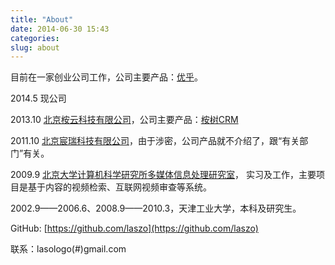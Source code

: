 ```yaml
---
title: "About"
date: 2014-06-30 15:43
categories:
slug: about
---
```

目前在一家创业公司工作，公司主要产品：[优乎](http://www.youhoo.net/)。

2014.5 现公司

2013.10 [北京桉云科技有限公司](http://www.anshuapp.com/)，公司主要产品：[桉树CRM](https://crm.anshuapp.com/UA/UALogin.aspx)

2011.10 [北京宸瑞科技有限公司](http://www.bjchenrui.com/)，由于涉密，公司产品就不介绍了，跟“有关部门”有关。

2009.9 [北京大学计算机科学研究所](http://www.icst.pku.edu.cn/)[多媒体信息处理研究室](http://www.icst.pku.edu.cn/mipl/tiki-index.php)，
实习及工作，主要项目是基于内容的视频检索、互联网视频审查等系统。

2002.9——2006.6、2008.9——2010.3，天津工业大学，本科及研究生。

GitHub: [https://github.com/laszo](https://github.com/laszo)

联系：lasologo(#)gmail.com
